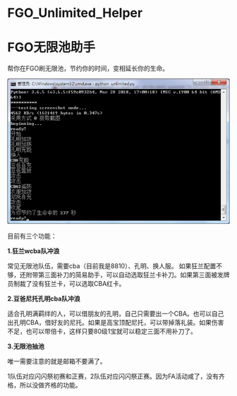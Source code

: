 # FGO_Unlimited_Helper
# FGO无限池助手

帮你在FGO刷无限池，节约你的时间，变相延长你的生命。

![节约生命](https://github.com/xdx3000/FGO_Unlimited_Helper/blob/master/sample/unlimited.png?raw=true "节约你的生命")

目前有三个功能：

**1.狂兰wcba队冲浪**

常见无限池队伍，需要cba（目前我是8810）、孔明、换人服。
如果狂兰配置不够，还附带第三面补刀的简易助手，可以自动选取狂兰卡补刀。如果第三面被发牌员制裁了没有狂兰卡，可以选取CBA红卡。

**2.豆爸尼托孔明cba队冲浪**

适合孔明满羁绊的人，可以借朋友的孔明，自己只需要出一个CBA。也可以自己出孔明CBA，借好友的尼托。如果是高宝顶配尼托，可以带掉落礼装。如果伤害不足，也可以带倍卡，这样只要80级1宝就可以稳定三面不用补刀了。

**3.无限池抽池**

唯一需要注意的就是邮箱不要满了。

1队伍对应闪闪祭初赛和正赛，2队伍对应闪闪祭正赛。因为FA活动咸了，没有齐格，所以没做齐格的功能。

